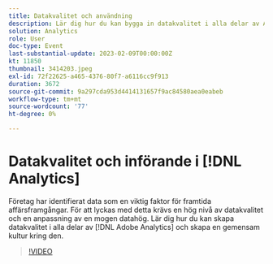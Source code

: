 ```yaml
---
title: Datakvalitet och användning
description: Lär dig hur du kan bygga in datakvalitet i alla delar av Adobe Analytics och skapa en delad kultur kring det.
solution: Analytics
role: User
doc-type: Event
last-substantial-update: 2023-02-09T00:00:00Z
kt: 11850
thumbnail: 3414203.jpeg
exl-id: 72f22625-a465-4376-80f7-a6116cc9f913
duration: 3672
source-git-commit: 9a297cda953d4414131657f9ac84580aea0eabeb
workflow-type: tm+mt
source-wordcount: '77'
ht-degree: 0%

---
```


# Datakvalitet och införande i [!DNL Analytics]

Företag har identifierat data som en viktig faktor för framtida affärsframgångar. För att lyckas med detta krävs en hög nivå av datakvalitet och en anpassning av en mogen datahög. Lär dig hur du kan skapa datakvalitet i alla delar av [!DNL Adobe Analytics] och skapa en gemensam kultur kring den.

>[!VIDEO](https://video.tv.adobe.com/v/3414203/?quality=12&learn=on)
